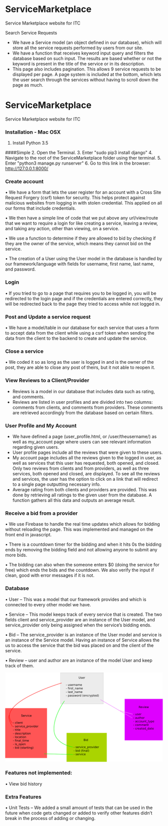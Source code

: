 # ServiceMarketplace
Service Marketplace website for ITC


Search Service Requests
* We have a Service model (an object defined in our database), which will store all the service requests performed by users from our site.
* We have a function that receives keyword input query and filters the database based on such input. The results are based whether or not the keyword is present in the title of the service or in its description.
* This page also includes pagination. This allows 9 service requests to be displayed per page. A page system is included at the bottom, which lets the user search through the services without having to scroll down the page as much.

# ServiceMarketplace
Service Marketplace website for ITC


### Installation - Mac OSX

1. Install Python 3.5

####Simple
2. Open the Terminal.
3. Enter "sudo pip3 install django"
4. Navigate to the root of the ServiceMarketplace folder using ther terminal.
5. Enter "python3 manage.py runserver"
6. Go to this link in the browser: http://127.0.0.1:8000/


### Create account

•	We have a form that lets the user register for an account with a Cross Site Request Forgery (csrf) token for security. This helps protect against malicious websites from logging in with stolen credential. This applied on all our forms that include credentials.

•	We then have a simple line of code that we put above any url/view/route that we want to require a login for like creating a service, leaving a review, and taking any action, other than viewing, on a service. 

•	We use a function to determine if they are allowed to bid by checking if they are the owner of the service, which means they cannot bid on the service.

•	The creation of a User using the User model in the database is handled by our framework/language with fields for username, first name, last name, and password.

### Login

•	If you tried to go to a page that requires you to be logged in, you will be redirected to the login page and if the credentials are entered correctly, they will be redirected back to the page they tried to access while not logged in.

### Post and Update a service request

•	We have a model/table in our database for each service that uses a form to accept data from the client while using a csrf token when sending the data from the client to the backend to create and update the service.

### Close a service

•	We coded it so as long as the user is logged in and is the owner of the post, they are able to close any post of theirs, but it not able to reopen it.

### View Reviews to a Client/Provider
* Reviews is a model in our database that includes data such as rating, and comments.
* Reviews are listed in user profiles and are divided into two columns: comments from clients, and comments from providers. These comments are retrieved accordingly from the database based on certain filters.

### User Profile and My Account
* We have defined a page (user_profile.html, or /user/theusername/) as well as my_account page where users can see relevant information regarding given users.
* User profile pages include all the reviews that were given to these users.
* My account page includes all the reviews given to the logged in user, as well as services that this user has requested, both opened, and closed. Only two reviews from clients and from providers, as well as three services, both opened and closed, are displayed. To see all the reviews and services, the user has the option to click on a link that will redirect to a single page outputting necessary info.
* Average rating from both clients and providers are provided. This was done by retrieving all ratings to the given user from the database. A function gathers all this data and outputs an average result.

### Receive a bid from a provider

•	We use Firebase to handle the real time updates which allows for bidding without reloading the page. This was implemented and managed on the front end in javascript.

•	There is a countdown timer for the bidding and when it hits 0s the bidding ends by removing the bidding field and not allowing anyone to submit any more bids.

•	The bidding can also when the someone enters $0 (doing the service for free) which ends the bids and the countdown. We also verify the input if clean, good with error messages if it is not.


### Database

•	User – This was a model that our framework provides and which is connected to every other model we have.

•	Service – This model keeps track of every service that is created. The two fields client and service_provider are an instance of the User model, and service_provider only being assigned when the service’s bidding ends. 

•	Bid – The service_provider is an instance of the User model and service is an instance of the Service model. Having an instance of Service allows the us to access the service that the bid was placed on and the client of the service.

•	Review – user and author are an instance of the model User and keep track of them. 

![Alt text](ServiceMarketplace.png?raw=true "Database Design")


### Features not implemented:
•	View bid history


### Extra Features
•	Unit Tests – We added a small amount of tests that can be used in the future when code gets changed or added to verify other features didn’t break in the process of adding or changing.








